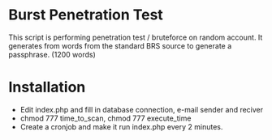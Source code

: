 # Burst Penetration Test

This script is performing penetration test / bruteforce on random account.
It generates from words from the standard BRS source to generate a passphrase. (1200 words)

# Installation
* Edit index.php and fill in database connection, e-mail sender and reciver
* chmod 777 time_to_scan, chmod 777 execute_time
* Create a cronjob and make it run index.php every 2 minutes.
